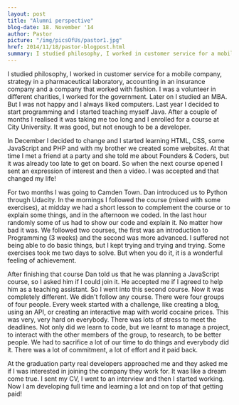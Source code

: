 ```yaml
---
layout: post
title: "Alumni perspective"
blog-date: 18. November '14 
author: Pastor
picture: "/img/picsOfUs/pastor1.jpg"
href: 2014/11/18/pastor-blogpost.html
summary: I studied philosophy, I worked in customer service for a mobile company, strategy in a pharmaceutical laboratory, accounting in an insurance company and a company that worked with fashion. I was avolunteer in different charities, I worked for the government. Later on I studied an MBA. But I was not happy and I always liked computers. Last year I decided to start programming and I started teaching myself...
---
```


I studied philosophy, I worked in customer service for a mobile
company, strategy in a pharmaceutical laboratory, accounting in an
insurance company and a company that worked with fashion. I was a
volunteer in different charities, I worked for the government. Later
on I studied an MBA. But I was not happy and I always liked computers.
Last year I decided to start programming and I started teaching myself
Java. After a couple of months I realised it was taking me too long
and I enrolled for a course at City University. It was good, but not
enough to be a developer.

In December I decided to change and I started learning HTML, CSS, some
JavaScript and PHP and with my brother we created some websites. At
that time I met a friend at a party and she told me about Founders &
Coders, but it was already too late to get on board. So when the next
course opened I sent an expression of interest and then a video. I was
accepted and that changed my life!

For two months I was going to Camden Town. Dan introduced us to Python
through Udacity. In the mornings I followed the course (mixed with
some exercises), at midday we had a short lesson to complement the
course or to explain some things, and in the afternoon we coded. In
the last hour randomly some of us had to show our code and explain it.
No matter how bad it was. We followed two courses, the first was an
introduction to Programming (3 weeks) and the second was more
advanced. I suffered not being able to do basic things, but I kept
trying and trying and trying. Some exercises took me two days to
solve. But when you do it, it is a wonderful feeling of achievement.

After finishing that course Dan told us that he was planning a
JavaScript course, so I asked him if I could join it. He accepted me
if I agreed to help him as a teaching assistant. So I went into this
second course. Now it was completely different. We didn't follow any
course. There were four groups of four people. Every week started with
a challenge, like creating a blog, using an API, or creating an
interactive map with world cocaine prices. This was very, very hard on
everybody. There was lots of stress to meet the deadlines. Not only
did we learn to code, but we learnt to manage a project, to interact
with the other members of the group, to research, to be better people.
We had to sacrifice a lot of our time to do things and everybody did
it. There was a lot of commitment, a lot of effort and it paid back.

At the graduation party real developers approached me and they asked
me if I was interested in joining the company they work for. It was
like a dream come true. I sent my CV, I went to an interview and then
I started working. Now I am developing full time and learning a lot
and on top of that getting paid!
